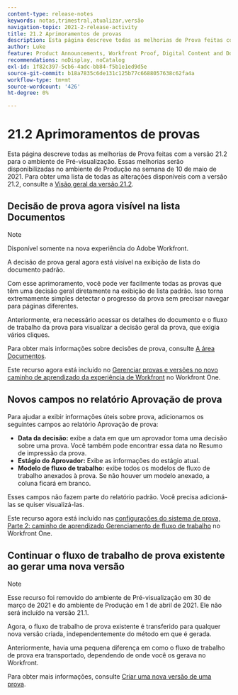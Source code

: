 ```yaml
---
content-type: release-notes
keywords: notas,trimestral,atualizar,versão
navigation-topic: 2021-2-release-activity
title: 21.2 Aprimoramentos de provas
description: Esta página descreve todas as melhorias de Prova feitas com a versão 21.2 para o ambiente de Pré-visualização. Essas melhorias serão disponibilizadas no ambiente de Produção na semana de 10 de maio de 2021. Para obter uma lista de todas as alterações disponíveis com a versão 21.2, consulte Visão geral da versão 21.2.
author: Luke
feature: Product Announcements, Workfront Proof, Digital Content and Documents
recommendations: noDisplay, noCatalog
exl-id: 1f82c397-5cb6-4adc-bb84-f5b1e1ed9d5e
source-git-commit: b18a7835c6de131c125b77c6688057638c62fa4a
workflow-type: tm+mt
source-wordcount: '426'
ht-degree: 0%

---
```


# 21.2 Aprimoramentos de provas

Esta página descreve todas as melhorias de Prova feitas com a versão 21.2 para o ambiente de Pré-visualização. Essas melhorias serão disponibilizadas no ambiente de Produção na semana de 10 de maio de 2021. Para obter uma lista de todas as alterações disponíveis com a versão 21.2, consulte a [Visão geral da versão 21.2](../../../product-announcements/product-releases/21.2-release-activity/21-2-release-overview.md).

## Decisão de prova agora visível na lista Documentos

>[!NOTE]
>
>Disponível somente na nova experiência do Adobe Workfront.

A decisão de prova geral agora está visível na exibição de lista do documento padrão.

Com esse aprimoramento, você pode ver facilmente todas as provas que têm uma decisão geral diretamente na exibição de lista padrão. Isso torna extremamente simples detectar o progresso da prova sem precisar navegar para páginas diferentes.

Anteriormente, era necessário acessar os detalhes do documento e o fluxo de trabalho da prova para visualizar a decisão geral da prova, que exigia vários cliques.

Para obter mais informações sobre decisões de prova, consulte [A área Documentos](../../../documents/managing-documents/documents-area.md).

Este recurso agora está incluído no [Gerenciar provas e versões no novo caminho de aprendizado da experiência de Workfront](https://experienceleague.adobe.com/en/docs/workfront-learn/tutorials-workfront/home) no Workfront One.

## Novos campos no relatório Aprovação de prova

Para ajudar a exibir informações úteis sobre prova, adicionamos os seguintes campos ao relatório Aprovação de prova:

* **Data da decisão:** exibe a data em que um aprovador toma uma decisão sobre uma prova. Você também pode encontrar essa data no Resumo de impressão da prova.
* **Estágio do Aprovador:** Exibe as informações do estágio atual.
* **Modelo de fluxo de trabalho:** exibe todos os modelos de fluxo de trabalho anexados à prova. Se não houver um modelo anexado, a coluna ficará em branco.

Esses campos não fazem parte do relatório padrão. Você precisa adicioná-las se quiser visualizá-las.

Este recurso agora está incluído nas [configurações do sistema de prova, Parte 2: caminho de aprendizado Gerenciamento de fluxo de trabalho](https://experienceleague.adobe.com/en/docs/workfront-learn/tutorials-workfront/home) no Workfront One.

## Continuar o fluxo de trabalho de prova existente ao gerar uma nova versão

>[!NOTE]
>
>Esse recurso foi removido do ambiente de Pré-visualização em 30 de março de 2021 e do ambiente de Produção em 1 de abril de 2021. Ele não será incluído na versão 21.1.

Agora, o fluxo de trabalho de prova existente é transferido para qualquer nova versão criada, independentemente do método em que é gerada.

Anteriormente, havia uma pequena diferença em como o fluxo de trabalho de prova era transportado, dependendo de onde você os gerava no Workfront.

Para obter mais informações, consulte [Criar uma nova versão de uma prova](../../../review-and-approve-work/proofing/managing-proofs-within-workfront/create-new-proof-version.md).
